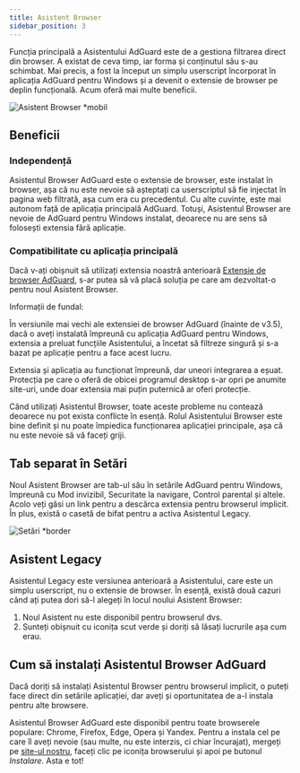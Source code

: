 ```yaml
---
title: Asistent Browser
sidebar_position: 3
---
```


Funcția principală a Asistentului AdGuard este de a gestiona filtrarea direct din browser. A existat de ceva timp, iar forma și conținutul său s-au schimbat. Mai precis, a fost la început un simplu userscript încorporat în aplicația AdGuard pentru Windows și a devenit o extensie de browser pe deplin funcțională. Acum oferă mai multe beneficii.

![Asistent Browser *mobil](https://cdn.adtidy.org/content/kb/ad_blocker/windows/browser-assistant/assistant-menu.png)

## Beneficii

### Independență

Asistentul Browser AdGuard este o extensie de browser, este instalat în browser, așa că nu este nevoie să așteptați ca userscriptul să fie injectat în pagina web filtrată, așa cum era cu precedentul. Cu alte cuvinte, este mai autonom față de aplicația principală AdGuard. Totuși, Asistentul Browser are nevoie de AdGuard pentru Windows instalat, deoarece nu are sens să folosești extensia fără aplicație.

### Compatibilitate cu aplicația principală

Dacă v-ați obișnuit să utilizați extensia noastră anterioară [Extensie de browser AdGuard](/adguard-browser-extension/compatibility), s-ar putea să vă placă soluția pe care am dezvoltat-o pentru noul Asistent Browser.

Informații de fundal:

În versiunile mai vechi ale extensiei de browser AdGuard (înainte de v3.5), dacă o aveți instalată împreună cu aplicația AdGuard pentru Windows, extensia a preluat funcțiile Asistentului, a încetat să filtreze singură și s-a bazat pe aplicație pentru a face acest lucru.

Extensia și aplicația au funcționat împreună, dar uneori integrarea a eșuat. Protecția pe care o oferă de obicei programul desktop s-ar opri pe anumite site-uri, unde doar extensia mai puțin puternică ar oferi protecție.

Când utilizați Asistentul Browser, toate aceste probleme nu contează deoarece nu pot exista conflicte în esență. Rolul Asistentului Browser este bine definit și nu poate împiedica funcționarea aplicației principale, așa că nu este nevoie să vă faceți griji.

## Tab separat în Setări

Noul Asistent Browser are tab-ul său în setările AdGuard pentru Windows, împreună cu Mod invizibil, Securitate la navigare, Control parental și altele. Acolo veți găsi un link pentru a descărca extensia pentru browserul implicit. În plus, există o casetă de bifat pentru a activa Asistentul Legacy.

![Setări *border](https://cdn.adtidy.org/content/kb/ad_blocker/windows/browser-assistant/browser-assistant.png)

## Asistent Legacy

Asistentul Legacy este versiunea anterioară a Asistentului, care este un simplu userscript, nu o extensie de browser. În esență, există două cazuri când ați putea dori să-l alegeți în locul noului Asistent Browser:

1. Noul Asistent nu este disponibil pentru browserul dvs.
1. Sunteți obișnuit cu iconița scut verde și doriți să lăsați lucrurile așa cum erau.

## Cum să instalați Asistentul Browser AdGuard

Dacă doriți să instalați Asistentul Browser pentru browserul implicit, o puteți face direct din setările aplicației, dar aveți și oportunitatea de a-l instala pentru alte browsere.

Asistentul Browser AdGuard este disponibil pentru toate browserele populare: Chrome, Firefox, Edge, Opera și Yandex. Pentru a instala cel pe care îl aveți nevoie (sau multe, nu este interzis, ci chiar încurajat), mergeți pe [site-ul nostru](https://adguard.com/adguard-assistant/overview.html), faceți clic pe iconița browserului și apoi pe butonul *Instalare*. Asta e tot!
